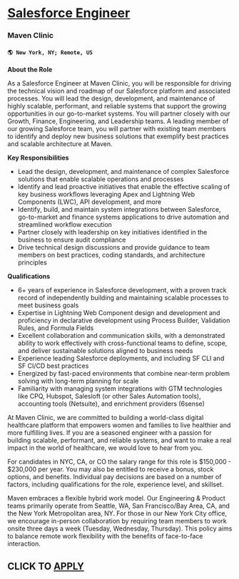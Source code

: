 # [Salesforce Engineer](https://www.remotewlb.com/apply/salesforce-engineer-116746)  
### Maven Clinic  
#### `🌎 New York, NY; Remote, US`  

**About the Role**

As a Salesforce Engineer at Maven Clinic, you will be responsible for driving the technical vision and roadmap of our Salesforce platform and associated processes. You will lead the design, development, and maintenance of highly scalable, performant, and reliable systems that support the growing opportunities in our go-to-market systems. You will partner closely with our Growth, Finance, Engineering, and Leadership teams. A leading member of our growing Salesforce team, you will partner with existing team members to identify and deploy new business solutions that exemplify best practices and scalable architecture at Maven.

**Key Responsibilities**

  * Lead the design, development, and maintenance of complex Salesforce solutions that enable scalable operations and processes
  * Identify and lead proactive initiatives that enable the effective scaling of key business workflows leveraging Apex and Lightning Web Components (LWC), API development, and more 
  * Identify, build, and maintain system integrations between Salesforce, go-to-market and finance systems applications to drive automation and streamlined workflow execution
  * Partner closely with leadership on key initiatives identified in the business to ensure audit compliance
  * Drive technical design discussions and provide guidance to team members on best practices, coding standards, and architecture principles

**Qualifications**

  * 6+ years of experience in Salesforce development, with a proven track record of independently building and maintaining scalable processes to meet business goals 
  * Expertise in Lightning Web Component design and development and proficiency in declarative development using Process Builder, Validation Rules, and Formula Fields
  * Excellent collaboration and communication skills, with a demonstrated ability to work effectively with cross-functional teams to define, scope, and deliver sustainable solutions aligned to business needs 
  * Experience leading Salesforce deployments, and including SF CLI and SF CI/CD best practices 
  * Energized by fast-paced environments that combine near-term problem solving with long-term planning for scale
  * Familiarity with managing system integrations with GTM technologies like CPQ, Hubspot, Salesloft (or other Sales Automation tools), accounting tools (Netsuite), and enrichment providers (6sense)

At Maven Clinic, we are committed to building a world-class digital healthcare platform that empowers women and families to live healthier and more fulfilling lives. If you are a seasoned engineer with a passion for building scalable, performant, and reliable systems, and want to make a real impact in the world of healthcare, we would love to hear from you.

For candidates in NYC, CA, or CO the salary range for this role is $150,000 - $230,000 per year. You may also be entitled to receive a bonus, stock options, and benefits. Individual pay decisions are based on a number of factors, including qualifications for the role, experience level, and skillset.

Maven embraces a flexible hybrid work model. Our Engineering & Product teams primarily operate from Seattle, WA, San Francisco/Bay Area, CA, and the New York Metropolitan area, NY. For those in our New York City office, we encourage in-person collaboration by requiring team members to work onsite three days a week (Tuesday, Wednesday, Thursday). This policy aims to balance remote work flexibility with the benefits of face-to-face interaction.

  
## CLICK TO [APPLY](https://www.remotewlb.com/apply/salesforce-engineer-116746)

